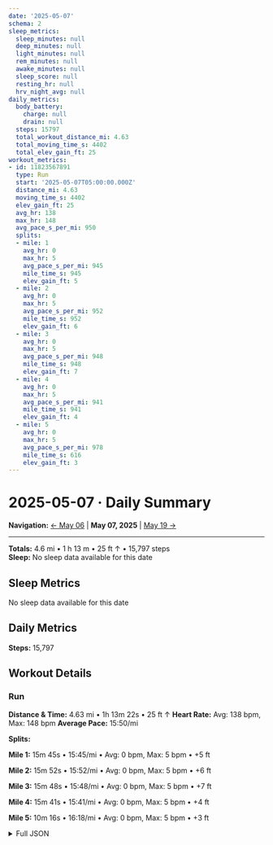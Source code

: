 ```yaml
---
date: '2025-05-07'
schema: 2
sleep_metrics:
  sleep_minutes: null
  deep_minutes: null
  light_minutes: null
  rem_minutes: null
  awake_minutes: null
  sleep_score: null
  resting_hr: null
  hrv_night_avg: null
daily_metrics:
  body_battery:
    charge: null
    drain: null
  steps: 15797
  total_workout_distance_mi: 4.63
  total_moving_time_s: 4402
  total_elev_gain_ft: 25
workout_metrics:
- id: 11823567891
  type: Run
  start: '2025-05-07T05:00:00.000Z'
  distance_mi: 4.63
  moving_time_s: 4402
  elev_gain_ft: 25
  avg_hr: 138
  max_hr: 148
  avg_pace_s_per_mi: 950
  splits:
  - mile: 1
    avg_hr: 0
    max_hr: 5
    avg_pace_s_per_mi: 945
    mile_time_s: 945
    elev_gain_ft: 5
  - mile: 2
    avg_hr: 0
    max_hr: 5
    avg_pace_s_per_mi: 952
    mile_time_s: 952
    elev_gain_ft: 6
  - mile: 3
    avg_hr: 0
    max_hr: 5
    avg_pace_s_per_mi: 948
    mile_time_s: 948
    elev_gain_ft: 7
  - mile: 4
    avg_hr: 0
    max_hr: 5
    avg_pace_s_per_mi: 941
    mile_time_s: 941
    elev_gain_ft: 4
  - mile: 5
    avg_hr: 0
    max_hr: 5
    avg_pace_s_per_mi: 978
    mile_time_s: 616
    elev_gain_ft: 3
---
```

# 2025-05-07 · Daily Summary

**Navigation:** [← May 06](06) | **May 07, 2025** | [May 19 →](19)

---
**Totals:** 4.6 mi • 1 h 13 m • 25 ft ↑ • 15,797 steps  
**Sleep:** No sleep data available for this date

## Sleep Metrics
No sleep data available for this date

## Daily Metrics
**Steps:** 15,797

## Workout Details
### Run
**Distance & Time:** 4.63 mi • 1h 13m 22s • 25 ft ↑
**Heart Rate:** Avg: 138 bpm, Max: 148 bpm
**Average Pace:** 15:50/mi

**Splits:**

**Mile 1:** 15m 45s • 15:45/mi • Avg: 0 bpm, Max: 5 bpm • +5 ft

**Mile 2:** 15m 52s • 15:52/mi • Avg: 0 bpm, Max: 5 bpm • +6 ft

**Mile 3:** 15m 48s • 15:48/mi • Avg: 0 bpm, Max: 5 bpm • +7 ft

**Mile 4:** 15m 41s • 15:41/mi • Avg: 0 bpm, Max: 5 bpm • +4 ft

**Mile 5:** 10m 16s • 16:18/mi • Avg: 0 bpm, Max: 5 bpm • +3 ft



<details>
<summary>Full JSON</summary>

```json
{
  "date": "2025-05-07",
  "schema": 2,
  "sleep_metrics": {
    "sleep_minutes": null,
    "deep_minutes": null,
    "light_minutes": null,
    "rem_minutes": null,
    "awake_minutes": null,
    "sleep_score": null,
    "resting_hr": null,
    "hrv_night_avg": null
  },
  "daily_metrics": {
    "body_battery": {
      "charge": null,
      "drain": null
    },
    "steps": 15797,
    "total_workout_distance_mi": 4.63,
    "total_moving_time_s": 4402,
    "total_elev_gain_ft": 25
  },
  "workout_metrics": [
    {
      "id": 11823567891,
      "type": "Run",
      "start": "2025-05-07T05:00:00.000Z",
      "distance_mi": 4.63,
      "moving_time_s": 4402,
      "elev_gain_ft": 25,
      "avg_hr": 138,
      "max_hr": 148,
      "avg_pace_s_per_mi": 950,
      "splits": [
        {
          "mile": 1,
          "avg_hr": 0,
          "max_hr": 5,
          "avg_pace_s_per_mi": 945,
          "mile_time_s": 945,
          "elev_gain_ft": 5
        },
        {
          "mile": 2,
          "avg_hr": 0,
          "max_hr": 5,
          "avg_pace_s_per_mi": 952,
          "mile_time_s": 952,
          "elev_gain_ft": 6
        },
        {
          "mile": 3,
          "avg_hr": 0,
          "max_hr": 5,
          "avg_pace_s_per_mi": 948,
          "mile_time_s": 948,
          "elev_gain_ft": 7
        },
        {
          "mile": 4,
          "avg_hr": 0,
          "max_hr": 5,
          "avg_pace_s_per_mi": 941,
          "mile_time_s": 941,
          "elev_gain_ft": 4
        },
        {
          "mile": 5,
          "avg_hr": 0,
          "max_hr": 5,
          "avg_pace_s_per_mi": 978,
          "mile_time_s": 616,
          "elev_gain_ft": 3
        }
      ]
    }
  ]
}
```
</details>
